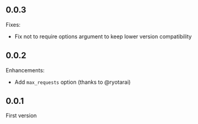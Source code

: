 ## 0.0.3

Fixes:

* Fix not to require options argument to keep lower version compatibility

## 0.0.2

Enhancements:

* Add `max_requests` option (thanks to @ryotarai)

## 0.0.1

First version
